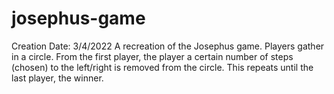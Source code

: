 # josephus-game
Creation Date: 3/4/2022
A recreation of the Josephus game.
Players gather in a circle. From the first player, the player a certain number of steps (chosen) to the left/right is removed from the circle. This repeats until the last player, the winner.
